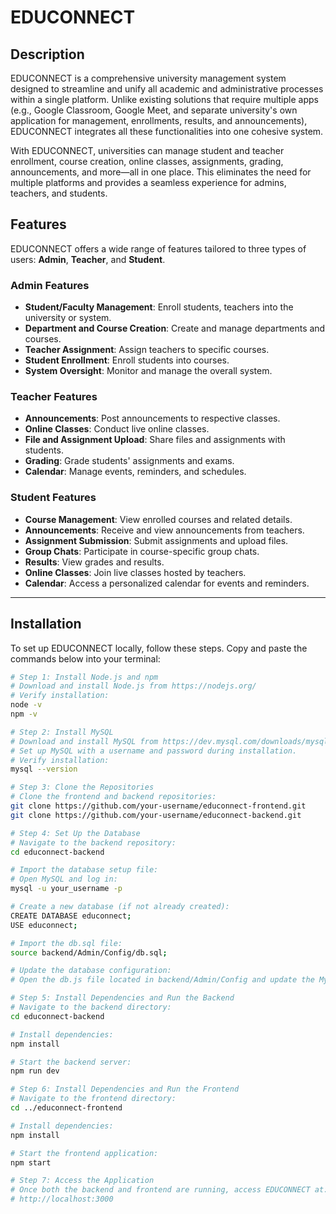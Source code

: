# EDUCONNECT

## Description
EDUCONNECT is a comprehensive university management system designed to streamline and unify all academic and administrative processes within a single platform. Unlike existing solutions that require multiple apps (e.g., Google Classroom, Google Meet, and separate university's own application for management, enrollments, results, and announcements), EDUCONNECT integrates all these functionalities into one cohesive system. 

With EDUCONNECT, universities can manage student and teacher enrollment, course creation, online classes, assignments, grading, announcements, and more—all in one place. This eliminates the need for multiple platforms and provides a seamless experience for admins, teachers, and students.

## Features
EDUCONNECT offers a wide range of features tailored to three types of users: **Admin**, **Teacher**, and **Student**.

### **Admin Features**
- **Student/Faculty Management**: Enroll students, teachers into the university or system.
- **Department and Course Creation**: Create and manage departments and courses.
- **Teacher Assignment**: Assign teachers to specific courses.
- **Student Enrollment**: Enroll students into courses.
- **System Oversight**: Monitor and manage the overall system.

### **Teacher Features**
- **Announcements**: Post announcements to respective classes.
- **Online Classes**: Conduct live online classes.
- **File and Assignment Upload**: Share files and assignments with students.
- **Grading**: Grade students' assignments and exams.
- **Calendar**: Manage events, reminders, and schedules.


### **Student Features**
- **Course Management**: View enrolled courses and related details.
- **Announcements**: Receive and view announcements from teachers.
- **Assignment Submission**: Submit assignments and upload files.
- **Group Chats**: Participate in course-specific group chats.
- **Results**: View grades and results.
- **Online Classes**: Join live classes hosted by teachers.
- **Calendar**: Access a personalized calendar for events and reminders.

---


## Installation
To set up EDUCONNECT locally, follow these steps. Copy and paste the commands below into your terminal:

```bash
# Step 1: Install Node.js and npm
# Download and install Node.js from https://nodejs.org/
# Verify installation:
node -v
npm -v

# Step 2: Install MySQL
# Download and install MySQL from https://dev.mysql.com/downloads/mysql/
# Set up MySQL with a username and password during installation.
# Verify installation:
mysql --version

# Step 3: Clone the Repositories
# Clone the frontend and backend repositories:
git clone https://github.com/your-username/educonnect-frontend.git
git clone https://github.com/your-username/educonnect-backend.git

# Step 4: Set Up the Database
# Navigate to the backend repository:
cd educonnect-backend

# Import the database setup file:
# Open MySQL and log in:
mysql -u your_username -p

# Create a new database (if not already created):
CREATE DATABASE educonnect;
USE educonnect;

# Import the db.sql file:
source backend/Admin/Config/db.sql;

# Update the database configuration:
# Open the db.js file located in backend/Admin/Config and update the MySQL connection details (username, password, and database name).

# Step 5: Install Dependencies and Run the Backend
# Navigate to the backend directory:
cd educonnect-backend

# Install dependencies:
npm install

# Start the backend server:
npm run dev

# Step 6: Install Dependencies and Run the Frontend
# Navigate to the frontend directory:
cd ../educonnect-frontend

# Install dependencies:
npm install

# Start the frontend application:
npm start

# Step 7: Access the Application
# Once both the backend and frontend are running, access EDUCONNECT at:
# http://localhost:3000

